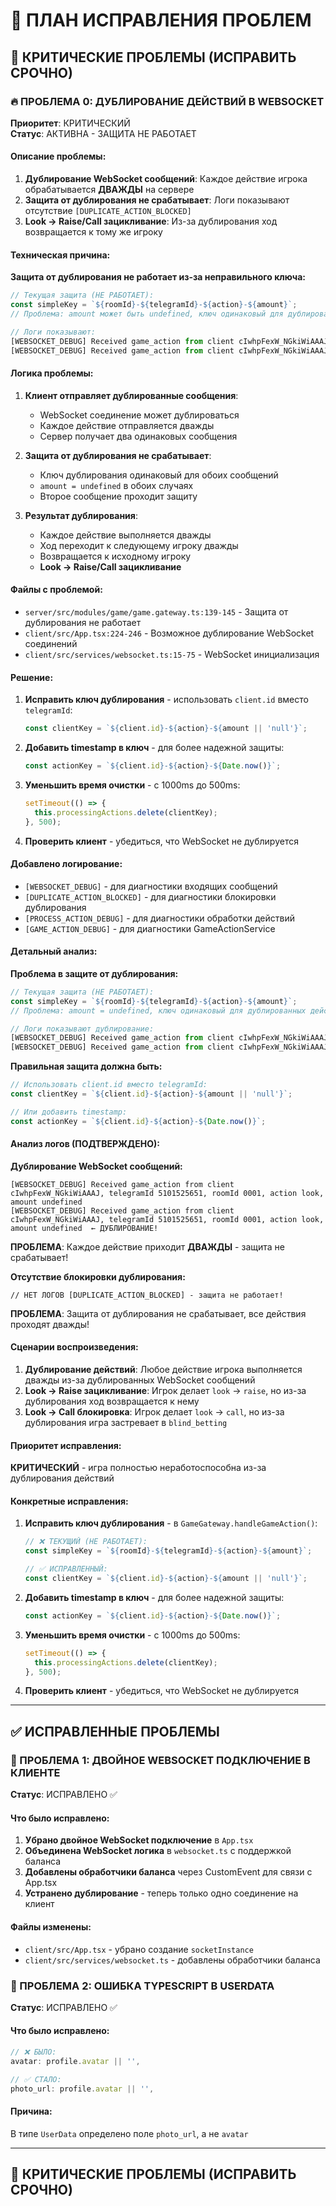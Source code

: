 # 🐛 ПЛАН ИСПРАВЛЕНИЯ ПРОБЛЕМ

## 🚨 КРИТИЧЕСКИЕ ПРОБЛЕМЫ (ИСПРАВИТЬ СРОЧНО)

### 🔥 ПРОБЛЕМА 0: ДУБЛИРОВАНИЕ ДЕЙСТВИЙ В WEBSOCKET
**Приоритет**: КРИТИЧЕСКИЙ  
**Статус**: АКТИВНА - ЗАЩИТА НЕ РАБОТАЕТ

#### Описание проблемы:
1. **Дублирование WebSocket сообщений**: Каждое действие игрока обрабатывается **ДВАЖДЫ** на сервере
2. **Защита от дублирования не срабатывает**: Логи показывают отсутствие `[DUPLICATE_ACTION_BLOCKED]`
3. **Look -> Raise/Call зацикливание**: Из-за дублирования ход возвращается к тому же игроку

#### Техническая причина:
**Защита от дублирования не работает из-за неправильного ключа:**

```typescript
// Текущая защита (НЕ РАБОТАЕТ):
const simpleKey = `${roomId}-${telegramId}-${action}-${amount}`;
// Проблема: amount может быть undefined, ключ одинаковый для дублированных действий

// Логи показывают:
[WEBSOCKET_DEBUG] Received game_action from client cIwhpFexW_NGkiWiAAAJ, telegramId 5101525651, roomId 0001, action look, amount undefined
[WEBSOCKET_DEBUG] Received game_action from client cIwhpFexW_NGkiWiAAAJ, telegramId 5101525651, roomId 0001, action look, amount undefined  ← ДУБЛИРОВАНИЕ!
```

#### Логика проблемы:
1. **Клиент отправляет дублированные сообщения**: 
   - WebSocket соединение может дублироваться
   - Каждое действие отправляется дважды
   - Сервер получает два одинаковых сообщения

2. **Защита от дублирования не срабатывает**:
   - Ключ дублирования одинаковый для обоих сообщений
   - `amount = undefined` в обоих случаях
   - Второе сообщение проходит защиту

3. **Результат дублирования**:
   - Каждое действие выполняется дважды
   - Ход переходит к следующему игроку дважды
   - Возвращается к исходному игроку
   - **Look -> Raise/Call зацикливание**

#### Файлы с проблемой:
- `server/src/modules/game/game.gateway.ts:139-145` - Защита от дублирования не работает
- `client/src/App.tsx:224-246` - Возможное дублирование WebSocket соединений
- `client/src/services/websocket.ts:15-75` - WebSocket инициализация

#### Решение:
1. **Исправить ключ дублирования** - использовать `client.id` вместо `telegramId`:
   ```typescript
   const clientKey = `${client.id}-${action}-${amount || 'null'}`;
   ```

2. **Добавить timestamp в ключ** - для более надежной защиты:
   ```typescript
   const actionKey = `${client.id}-${action}-${Date.now()}`;
   ```

3. **Уменьшить время очистки** - с 1000ms до 500ms:
   ```typescript
   setTimeout(() => {
     this.processingActions.delete(clientKey);
   }, 500);
   ```

4. **Проверить клиент** - убедиться, что WebSocket не дублируется

#### Добавлено логирование:
- `[WEBSOCKET_DEBUG]` - для диагностики входящих сообщений
- `[DUPLICATE_ACTION_BLOCKED]` - для диагностики блокировки дублирования
- `[PROCESS_ACTION_DEBUG]` - для диагностики обработки действий
- `[GAME_ACTION_DEBUG]` - для диагностики GameActionService

#### Детальный анализ:
**Проблема в защите от дублирования:**

```typescript
// Текущая защита (НЕ РАБОТАЕТ):
const simpleKey = `${roomId}-${telegramId}-${action}-${amount}`;
// Проблема: amount = undefined, ключ одинаковый для дублированных действий

// Логи показывают дублирование:
[WEBSOCKET_DEBUG] Received game_action from client cIwhpFexW_NGkiWiAAAJ, telegramId 5101525651, roomId 0001, action look, amount undefined
[WEBSOCKET_DEBUG] Received game_action from client cIwhpFexW_NGkiWiAAAJ, telegramId 5101525651, roomId 0001, action look, amount undefined  ← ДУБЛИРОВАНИЕ!
```

**Правильная защита должна быть:**
```typescript
// Использовать client.id вместо telegramId:
const clientKey = `${client.id}-${action}-${amount || 'null'}`;

// Или добавить timestamp:
const actionKey = `${client.id}-${action}-${Date.now()}`;
```

#### Анализ логов (ПОДТВЕРЖДЕНО):
**Дублирование WebSocket сообщений:**
```
[WEBSOCKET_DEBUG] Received game_action from client cIwhpFexW_NGkiWiAAAJ, telegramId 5101525651, roomId 0001, action look, amount undefined
[WEBSOCKET_DEBUG] Received game_action from client cIwhpFexW_NGkiWiAAAJ, telegramId 5101525651, roomId 0001, action look, amount undefined  ← ДУБЛИРОВАНИЕ!
```
**ПРОБЛЕМА**: Каждое действие приходит **ДВАЖДЫ** - защита не срабатывает!

**Отсутствие блокировки дублирования:**
```
// НЕТ ЛОГОВ [DUPLICATE_ACTION_BLOCKED] - защита не работает!
```
**ПРОБЛЕМА**: Защита от дублирования не срабатывает, все действия проходят дважды!

#### Сценарии воспроизведения:
1. **Дублирование действий**: Любое действие игрока выполняется дважды из-за дублированных WebSocket сообщений
2. **Look -> Raise зацикливание**: Игрок делает `look` → `raise`, но из-за дублирования ход возвращается к нему
3. **Look -> Call блокировка**: Игрок делает `look` → `call`, но из-за дублирования игра застревает в `blind_betting`

#### Приоритет исправления:
**КРИТИЧЕСКИЙ** - игра полностью неработоспособна из-за дублирования действий

#### Конкретные исправления:
1. **Исправить ключ дублирования** - в `GameGateway.handleGameAction()`:
   ```typescript
   // ❌ ТЕКУЩИЙ (НЕ РАБОТАЕТ):
   const simpleKey = `${roomId}-${telegramId}-${action}-${amount}`;
   
   // ✅ ИСПРАВЛЕННЫЙ:
   const clientKey = `${client.id}-${action}-${amount || 'null'}`;
   ```

2. **Добавить timestamp в ключ** - для более надежной защиты:
   ```typescript
   const actionKey = `${client.id}-${action}-${Date.now()}`;
   ```

3. **Уменьшить время очистки** - с 1000ms до 500ms:
   ```typescript
   setTimeout(() => {
     this.processingActions.delete(clientKey);
   }, 500);
   ```

4. **Проверить клиент** - убедиться, что WebSocket не дублируется

---

## ✅ ИСПРАВЛЕННЫЕ ПРОБЛЕМЫ

### 🔧 ПРОБЛЕМА 1: ДВОЙНОЕ WEBSOCKET ПОДКЛЮЧЕНИЕ В КЛИЕНТЕ
**Статус**: ИСПРАВЛЕНО ✅

#### Что было исправлено:
1. **Убрано двойное WebSocket подключение** в `App.tsx`
2. **Объединена WebSocket логика** в `websocket.ts` с поддержкой баланса
3. **Добавлены обработчики баланса** через CustomEvent для связи с App.tsx
4. **Устранено дублирование** - теперь только одно соединение на клиент

#### Файлы изменены:
- `client/src/App.tsx` - убрано создание `socketInstance`
- `client/src/services/websocket.ts` - добавлены обработчики баланса

### 🔧 ПРОБЛЕМА 2: ОШИБКА TYPESCRIPT В USERDATA
**Статус**: ИСПРАВЛЕНО ✅

#### Что было исправлено:
```typescript
// ❌ БЫЛО:
avatar: profile.avatar || '',

// ✅ СТАЛО:
photo_url: profile.avatar || '',
```

#### Причина:
В типе `UserData` определено поле `photo_url`, а не `avatar`

---

## 🚨 КРИТИЧЕСКИЕ ПРОБЛЕМЫ (ИСПРАВИТЬ СРОЧНО)
